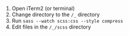 1. Open iTerm2 (or terminal)
2. Change directory to the `/_` directory
3. Run `sass --watch scss:css --style compress`
4. Edit files in the `/_/scss` directory